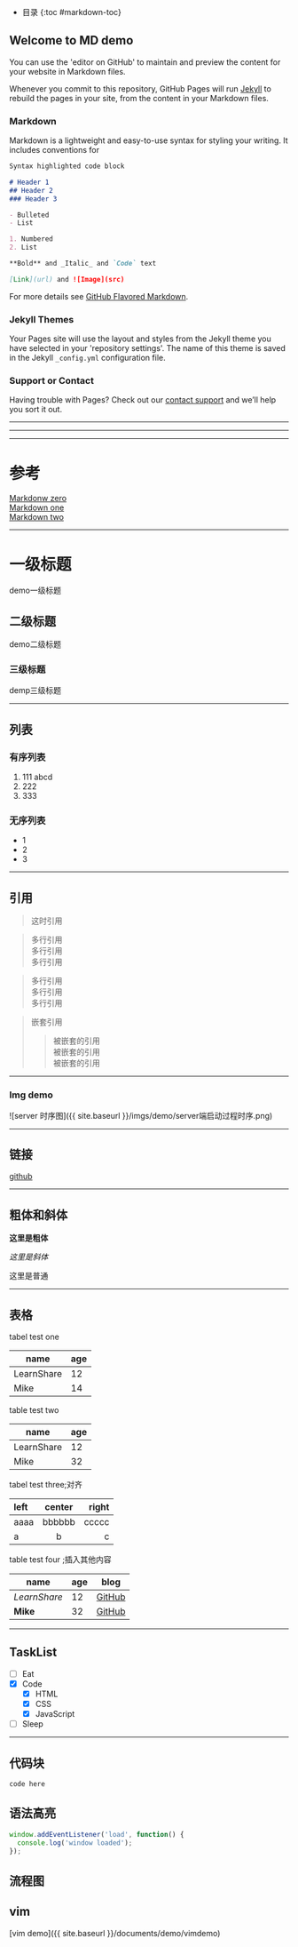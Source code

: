 - 目录
{:toc #markdown-toc}	

## Welcome to MD demo

You can use the 'editor on GitHub' to maintain and preview the content for your website in Markdown files.

Whenever you commit to this repository, GitHub Pages will run [Jekyll](https://jekyllrb.com/) to rebuild the pages in your site, from the content in your Markdown files.

### Markdown

Markdown is a lightweight and easy-to-use syntax for styling your writing. It includes conventions for

```markdown
Syntax highlighted code block

# Header 1
## Header 2
### Header 3

- Bulleted
- List

1. Numbered
2. List

**Bold** and _Italic_ and `Code` text

[Link](url) and ![Image](src)
```

For more details see [GitHub Flavored Markdown](https://guides.github.com/features/mastering-markdown/).

### Jekyll Themes

Your Pages site will use the layout and styles from the Jekyll theme you have selected in your 'repository settings'. The name of this theme is saved in the Jekyll `_config.yml` configuration file.

### Support or Contact

Having trouble with Pages? Check out our [contact support](https://github.com/contact) and we’ll help you sort it out.



- - -
- - -
- - - 

# 参考
[Markdonw zero](https://guides.github.com/features/mastering-markdown/)  
[Markdown one](http://xianbai.me/learn-md/article/about/readme.html)  
[Markdown two](https://sspai.com/post/25137)

- - -

# 一级标题
demo一级标题
## 二级标题
demo二级标题
### 三级标题
demp三级标题

- - -

## 列表

### 有序列表
1. 111
   abcd
2. 222
3. 333

### 无序列表
- 1
- 2
- 3

* * *




## 引用
> 这时引用

> 多行引用<br>
> 多行引用<br>
> 多行引用<br>


> 多行引用  
多行引用  
多行引用  


> 嵌套引用  
>> 被嵌套的引用  
被嵌套的引用  
被嵌套的引用


* * *

### Img demo
![server 时序图]({{ site.baseurl }}/imgs/demo/server端启动过程时序.png)

- - -

## 链接
[github](https://www.github.com)


- - -

## 粗体和斜体
**这里是粗体**

*这里是斜体*

这里是普通

- - -
## 表格

tabel test one

name | age
---  | ---
LearnShare | 12
Mike | 14  


table test two

|    name    | age |
| ---------- | --- |
| LearnShare |  12 |
| Mike       |  32 |


tabel test three;对齐

| left | center | right |
| :--- | :----: | ----: |
| aaaa | bbbbbb | ccccc |
| a    | b      | c     |



table test four ;插入其他内容

|     name     | age |             blog                |
| ------------ | --- | ------------------------------- |
| _LearnShare_ |  12 | [GitHub](https://www.github.com)|
| __Mike__     |  32 | [GitHub](https://www.github.com)|

- - -

## TaskList

- [ ] Eat
- [x] Code
  - [x] HTML
  - [x] CSS
  - [x] JavaScript
- [ ] Sleep

- - -

## 代码块

```
code here

```

## 语法高亮

```js
window.addEventListener('load', function() {
  console.log('window loaded');
});
```

## 流程图

## vim
[vim demo]({{ site.baseurl }}/documents/demo/vimdemo)